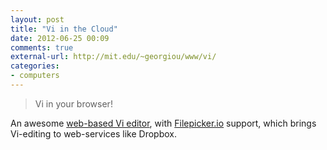 ```yaml
---
layout: post
title: "Vi in the Cloud"
date: 2012-06-25 00:09
comments: true
external-url: http://mit.edu/~georgiou/www/vi/
categories: 
- computers
---
```


> Vi in your browser!

An awesome [web-based Vi editor][source], with [Filepicker.io][fio] support, which brings Vi-editing to web-services like Dropbox.

[source]: http://mit.edu/~georgiou/www/vi/
[fio]: https://www.filepicker.io
